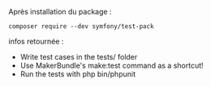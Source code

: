 Après installation du package : 

```
composer require --dev symfony/test-pack
```

infos retournée : 

* Write test cases in the tests/ folder
* Use MakerBundle's make:test command as a shortcut!
* Run the tests with php bin/phpunit
